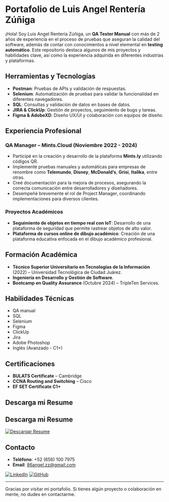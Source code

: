 # Portafolio de Luis Angel Rentería Zúñiga

¡Hola! Soy Luis Angel Rentería Zúñiga, un **QA Tester Manual** con más de 2 años de experiencia en el proceso de pruebas que aseguran la calidad del software, además de contar con conocimientos a nivel elemental en **testing automático**. Este repositorio destaca algunos de mis proyectos y habilidades clave, así como la experiencia adquirida en diferentes industrias y plataformas.

## Herramientas y Tecnologías

- **Postman**: Pruebas de APIs y validación de respuestas.
- **Selenium**: Automatización de pruebas para validar la funcionalidad en diferentes navegadores.
- **SQL**: Consultas y validación de datos en bases de datos.
- **JIRA & ClickUp**: Gestión de proyectos, seguimiento de bugs y tareas.
- **Figma & AdobeXD**: Diseño UX/UI y colaboración con equipos de diseño.

## Experiencia Profesional

### QA Manager – Mints.Cloud (Noviembre 2022 - 2024)
- Participé en la creación y desarrollo de la plataforma **Mints.ly** utilizando códigos QR.
- Implementé pruebas manuales y automáticas para empresas de renombre como **Telemundo**, **Disney**, **McDonald’s**, **Grisi**, **Italika**, entre otras.
- Creé documentación para la mejora de procesos, asegurando la correcta comunicación entre desarrolladores y diseñadores.
- Desempeñé brevemente el rol de Project Manager, coordinando implementaciones para diversos clientes.

### Proyectos Académicos
- **Seguimiento de objetos en tiempo real con IoT**: Desarrollo de una plataforma de seguridad que permite rastrear objetos de alto valor.
- **Plataforma de cursos online de dibujo académico**: Creación de una plataforma educativa enfocada en el dibujo académico profesional.

## Formación Académica

- **Técnico Superior Universitario en Tecnologías de la Información** (2022) – Universidad Tecnológica de Ciudad Juárez.
- **Ingeniería en Desarrollo y Gestión de Software**.
- **Bootcamp en Quality Assurance** (Octubre 2024) – TripleTen Services.

## Habilidades Técnicas

- QA manual
- SQL
- Selenium
- Figma
- ClickUp
- Jira
- Adobe Photoshop
- Inglés (Avanzado - C1+)

## Certificaciones

- **BULATS Certificate** – Cambridge
- **CCNA Routing and Switching** – Cisco
- **EF SET Certificate C1+**

## Descarga mi Resume

## Descarga mi Resume

[![Descargar Resume](https://img.shields.io/badge/Descargar%20CV-6f42c1?style=for-the-badge&logo=github&logoColor=white)](https://github.com/86angel/86angel/blob/main/QA%20Engineer_%20Angel%20Z%C3%BA%C3%B1iga.pdf)



## Contacto

- **Teléfono**: +52 (656) 100 7975
- **Email**: 86angel.zz@gmail.com

[![LinkedIn](https://img.shields.io/badge/LinkedIn-0A66C2?style=for-the-badge&logo=linkedin&logoColor=white)](https://www.linkedin.com/in/angel-z%C3%BA%C3%B1iga86)
[![GitHub](https://img.shields.io/badge/GitHub-171515?style=for-the-badge&logo=github&logoColor=white)](https://github.com/86angel)


---

Gracias por visitar mi portafolio. Si tienes algún proyecto o colaboración en mente, no dudes en contactarme.
